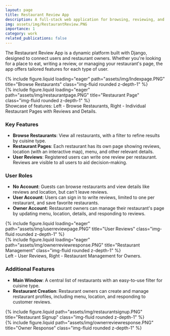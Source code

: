 ```yaml
---
layout: page
title: Restaurant Review App
description: A full-stack web application for browsing, reviewing, and managing restaurants.
img: assets/img/RestaurantReview.PNG
importance: 1
category: work
related_publications: false
---
```


The Restaurant Review App is a dynamic platform built with Django, designed to connect users and restaurant owners. Whether you're looking for a place to eat, writing a review, or managing your restaurant's page, the app offers tailored features for each type of user.

<div class="row">
    <div class="col-sm mt-3 mt-md-0">
        {% include figure.liquid loading="eager" path="assets/img/Indexpage.PNG" title="Browse Restaurants" class="img-fluid rounded z-depth-1" %}
    </div>
    <div class="col-sm mt-3 mt-md-0">
        {% include figure.liquid loading="eager" path="assets/img/restaurantpage.PNG" title="Restaurant Page" class="img-fluid rounded z-depth-1" %}
    </div>
</div>
<div class="caption">
    Showcase of features: Left - Browse Restaurants, Right - Individual Restaurant Pages with Reviews and Details.
</div>

### Key Features

- **Browse Restaurants**: View all restaurants, with a filter to refine results by cuisine type.
- **Restaurant Pages**: Each restaurant has its own page showing reviews, location (with an interactive map), menu, and other relevant details.
- **User Reviews**: Registered users can write one review per restaurant. Reviews are visible to all users to aid decision-making.

### User Roles

- **No Account**: Guests can browse restaurants and view details like reviews and location, but can't leave reviews.
- **User Account**: Users can sign in to write reviews, limited to one per restaurant, and save favorite restaurants.
- **Owner Account**: Restaurant owners can manage their restaurant's page by updating menu, location, details, and responding to reviews.

<div class="row">
    <div class="col-sm mt-3 mt-md-0">
        {% include figure.liquid loading="eager" path="assets/img/userreviewpage.PNG" title="User Reviews" class="img-fluid rounded z-depth-1" %}
    </div>
    <div class="col-sm mt-3 mt-md-0">
        {% include figure.liquid loading="eager" path="assets/img/ownerreviewresponse.PNG" title="Restaurant Management" class="img-fluid rounded z-depth-1" %}
    </div>
</div>
<div class="caption">
    Left - User Reviews, Right - Restaurant Management for Owners.
</div>

### Additional Features

- **Main Window**: A central list of restaurants with an easy-to-use filter for cuisine type.
- **Restaurant Creation**: Restaurant owners can create and manage restaurant profiles, including menu, location, and responding to customer reviews.

<div class="row justify-content-sm-center">
  <div class="col-sm-8 mt-3 mt-md-0">
    {% include figure.liquid path="assets/img/restaurantsignup.PNG" title="Restaurant Signup" class="img-fluid rounded z-depth-1" %}
  </div>
  <div class="col-sm-4 mt-3 mt-md-0">
    {% include figure.liquid path="assets/img/ownerreviewresponse.PNG" title="Owner Response" class="img-fluid rounded z-depth-1" %}
  </div>
</div>

